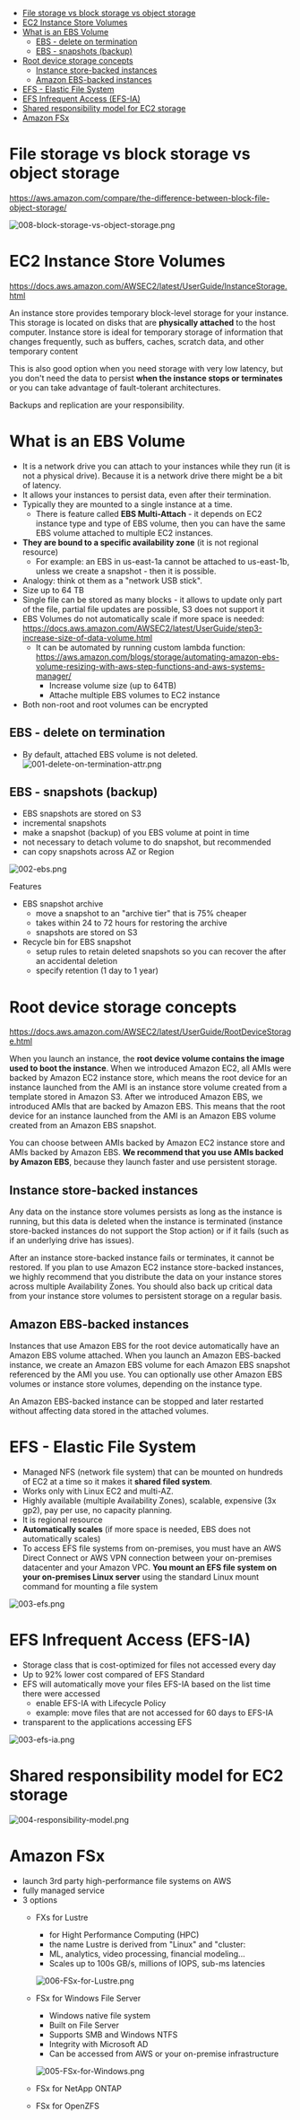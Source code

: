 - [File storage vs block storage vs object storage](#file-storage-vs-block-storage-vs-object-storage)
- [EC2 Instance Store Volumes](#ec2-instance-store-volumes)
- [What is an EBS Volume](#what-is-an-ebs-volume)
  - [EBS - delete on termination](#ebs---delete-on-termination)
  - [EBS - snapshots (backup)](#ebs---snapshots-backup)
- [Root device storage concepts](#root-device-storage-concepts)
  - [Instance store-backed instances](#instance-store-backed-instances)
  - [Amazon EBS-backed instances](#amazon-ebs-backed-instances)
- [EFS - Elastic File System](#efs---elastic-file-system)
- [EFS Infrequent Access (EFS-IA)](#efs-infrequent-access-efs-ia)
- [Shared responsibility model for EC2 storage](#shared-responsibility-model-for-ec2-storage)
- [Amazon FSx](#amazon-fsx)

# File storage vs block storage vs object storage

https://aws.amazon.com/compare/the-difference-between-block-file-object-storage/   


![008-block-storage-vs-object-storage.png](./images/008-block-storage-vs-object-storage.png)

# EC2 Instance Store Volumes

https://docs.aws.amazon.com/AWSEC2/latest/UserGuide/InstanceStorage.html

An instance store provides temporary block-level storage for your instance. This storage is located on disks that are **physically attached** to the host computer. Instance store is ideal for temporary storage of information that changes frequently, such as buffers, caches, scratch data, and other temporary content

This is also good option when you need storage with very low latency, but you don't need the data to persist **when the instance stops or terminates** or you can take advantage of fault-tolerant architectures.

Backups and replication are your responsibility.

# What is an EBS Volume

* It is a network drive you can attach to your instances while they run (it is not a physical drive). Because it is a network drive there might be a bit of latency.
* It allows your instances to persist data, even after their termination.
* Typically they are mounted to a single instance at a time.
  * There is feature called **EBS Multi-Attach** - it depends on EC2 instance type and type of EBS volume, then you can have the same EBS volume attached to multiple EC2 instances.
* **They are bound to a specific availability zone** (it is not regional resource)
  * For example: an EBS in us-east-1a cannot be attached to us-east-1b, unless we create a snapshot - then it is possible.
* Analogy: think ot them as a "network USB stick".
* Size up to 64 TB
* Single file can be stored as many blocks - it allows to update only part of the file, partial file updates are possible, S3 does not support it
* EBS Volumes do not automatically scale if more space is needed: https://docs.aws.amazon.com/AWSEC2/latest/UserGuide/step3-increase-size-of-data-volume.html
  * It can be automated by running custom lambda function: https://aws.amazon.com/blogs/storage/automating-amazon-ebs-volume-resizing-with-aws-step-functions-and-aws-systems-manager/
    * Increase volume size (up to 64TB)
    * Attache multiple EBS volumes to EC2 instance
* Both non-root and root volumes can be encrypted

## EBS - delete on termination

* By default, attached EBS volume is not deleted.
![001-delete-on-termination-attr.png](./images/001-delete-on-termination-attr.png)

## EBS - snapshots (backup)

* EBS snapshots are stored on S3
* incremental snapshots
* make a snapshot (backup) of you EBS volume at point in time
* not necessary to detach volume to do snapshot, but recommended
* can copy snapshots across AZ or Region

![002-ebs.png](./images/002-ebs.png)

Features

* EBS snapshot archive
  * move a snapshot to an "archive tier" that is 75% cheaper
  * takes within 24 to 72 hours for restoring the archive
  * snapshots are stored on S3
* Recycle bin for EBS snapshot
  * setup rules to retain deleted snapshots so you can recover the after an accidental deletion
  * specify retention (1 day to 1 year)

# Root device storage concepts

https://docs.aws.amazon.com/AWSEC2/latest/UserGuide/RootDeviceStorage.html

When you launch an instance, the **root device volume contains the image used to boot the instance**. When we introduced Amazon EC2, all AMIs were backed by Amazon EC2 instance store, which means the root device for an instance launched from the AMI is an instance store volume created from a template stored in Amazon S3. After we introduced Amazon EBS, we introduced AMIs that are backed by Amazon EBS. This means that the root device for an instance launched from the AMI is an Amazon EBS volume created from an Amazon EBS snapshot.

You can choose between AMIs backed by Amazon EC2 instance store and AMIs backed by Amazon EBS. **We recommend that you use AMIs backed by Amazon EBS**, because they launch faster and use persistent storage.


## Instance store-backed instances

Any data on the instance store volumes persists as long as the instance is running, but this data is deleted when the instance is terminated (instance store-backed instances do not support the Stop action) or if it fails (such as if an underlying drive has issues).

After an instance store-backed instance fails or terminates, it cannot be restored. If you plan to use Amazon EC2 instance store-backed instances, we highly recommend that you distribute the data on your instance stores across multiple Availability Zones. You should also back up critical data from your instance store volumes to persistent storage on a regular basis.

## Amazon EBS-backed instances

Instances that use Amazon EBS for the root device automatically have an Amazon EBS volume attached. When you launch an Amazon EBS-backed instance, we create an Amazon EBS volume for each Amazon EBS snapshot referenced by the AMI you use. You can optionally use other Amazon EBS volumes or instance store volumes, depending on the instance type.

An Amazon EBS-backed instance can be stopped and later restarted without affecting data stored in the attached volumes. 

# EFS - Elastic File System

* Managed NFS (network file system) that can be mounted on hundreds of EC2 at a time so it makes it **shared filed system**.
* Works only with Linux EC2 and multi-AZ.
* Highly available (multiple Availability Zones), scalable, expensive (3x gp2), pay per use, no capacity planning.
* It is regional resource
* **Automatically scales** (if more space is needed, EBS does not automatically scales)
* To access EFS file systems from on-premises, you must have an AWS Direct Connect or AWS VPN connection between your on-premises datacenter and your Amazon VPC. **You mount an EFS file system on your on-premises Linux server** using the standard Linux mount command for mounting a file system

![003-efs.png](./images/003-efs.png)

# EFS Infrequent Access (EFS-IA)

* Storage class that is cost-optimized for files not accessed every day
* Up to 92% lower cost compared of EFS Standard
* EFS will automatically move your files EFS-IA based on the list time there were accessed
  * enable EFS-IA with Lifecycle Policy
  * example: move files that are not accessed for 60 days to EFS-IA
* transparent to the applications accessing EFS

![003-efs-ia.png](./images/003-efs-ia.png)

# Shared responsibility model for EC2 storage

![004-responsibility-model.png](./images/004-responsibility-model.png)

# Amazon FSx

* launch 3rd party high-performance file systems on AWS
* fully managed service
* 3 options
  * FXs for Lustre
    * for Hight Performance Computing (HPC)
    * the name Lustre is derived from "Linux" and "cluster:
    * ML, analytics, video processing, financial modeling...
    * Scales up to 100s GB/s, millions of IOPS, sub-ms latencies

    ![006-FSx-for-Lustre.png](./images/006-FSx-for-Lustre.png)
    
  * FSx for Windows File Server
    * Windows native file system
    * Built on File Server
    * Supports SMB and Windows NTFS
    * Integrity with Microsoft AD
    * Can be accessed from AWS or your on-premise infrastructure

    ![005-FSx-for-Windows.png](./images/005-FSx-for-Windows.png)

  * FSx for NetApp ONTAP
  * FSx for OpenZFS